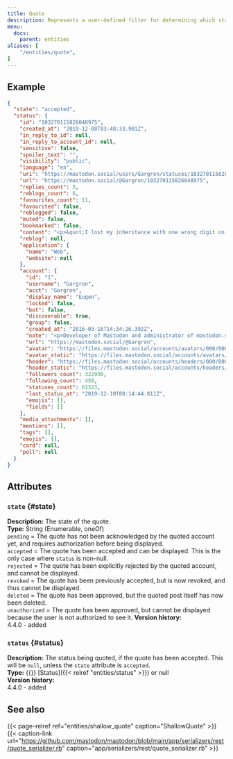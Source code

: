 ```yaml
---
title: Quote
description: Represents a user-defined filter for determining which statuses should not be shown to the user.
menu:
  docs:
    parent: entities
aliases: [
	"/entities/quote",
]
---
```


## Example

```json
{
  "state": "accepted",
  "status": {
    "id": "103270115826048975",
    "created_at": "2019-12-08T03:48:33.901Z",
    "in_reply_to_id": null,
    "in_reply_to_account_id": null,
    "sensitive": false,
    "spoiler_text": "",
    "visibility": "public",
    "language": "en",
    "uri": "https://mastodon.social/users/Gargron/statuses/103270115826048975",
    "url": "https://mastodon.social/@Gargron/103270115826048975",
    "replies_count": 5,
    "reblogs_count": 6,
    "favourites_count": 11,
    "favourited": false,
    "reblogged": false,
    "muted": false,
    "bookmarked": false,
    "content": "<p>&quot;I lost my inheritance with one wrong digit on my sort code&quot;</p><p><a href=\"https://www.theguardian.com/money/2019/dec/07/i-lost-my-193000-inheritance-with-one-wrong-digit-on-my-sort-code\" rel=\"nofollow noopener noreferrer\" target=\"_blank\"><span class=\"invisible\">https://www.</span><span class=\"ellipsis\">theguardian.com/money/2019/dec</span><span class=\"invisible\">/07/i-lost-my-193000-inheritance-with-one-wrong-digit-on-my-sort-code</span}</p>",
    "reblog": null,
    "application": {
      "name": "Web",
      "website": null
    },
    "account": {
      "id": "1",
      "username": "Gargron",
      "acct": "Gargron",
      "display_name": "Eugen",
      "locked": false,
      "bot": false,
      "discoverable": true,
      "group": false,
      "created_at": "2016-03-16T14:34:26.392Z",
      "note": "<p>Developer of Mastodon and administrator of mastodon.social. I post service announcements, development updates, and personal stuff.</p>",
      "url": "https://mastodon.social/@Gargron",
      "avatar": "https://files.mastodon.social/accounts/avatars/000/000/001/original/d96d39a0abb45b92.jpg",
      "avatar_static": "https://files.mastodon.social/accounts/avatars/000/000/001/original/d96d39a0abb45b92.jpg",
      "header": "https://files.mastodon.social/accounts/headers/000/000/001/original/c91b871f294ea63e.png",
      "header_static": "https://files.mastodon.social/accounts/headers/000/000/001/original/c91b871f294ea63e.png",
      "followers_count": 322930,
      "following_count": 459,
      "statuses_count": 61323,
      "last_status_at": "2019-12-10T08:14:44.811Z",
      "emojis": [],
      "fields": []
    },
    "media_attachments": [],
    "mentions": [],
    "tags": [],
    "emojis": [],
    "card": null,
    "poll": null
  }
}
```

## Attributes

### `state` {#state}

**Description:** The state of the quote.\
**Type:** String (Enumerable, oneOf)\
`pending` = The quote has not been acknowledged by the quoted account yet, and requires authorization before being displayed.\
`accepted` = The quote has been accepted and can be displayed. This is the only case where `status` is non-null.\
`rejected` = The quote has been explicitly rejected by the quoted account, and cannot be displayed.\
`revoked` = The quote has been previously accepted, but is now revoked, and thus cannot be displayed.\
`deleted` = The quote has been approved, but the quoted post itself has now been deleted.\
`unauthorized` = The quote has been approved, but cannot be displayed because the user is not authorized to see it.
**Version history:**\
4.4.0 - added

### `status` {#status}

**Description:** The status being quoted, if the quote has been accepted. This will be `null`, unless the `state` attribute is `accepted`.\
**Type:** {{<nullable>}} [Status]({{< relref "entities/status" >}}) or null\
**Version history:**\
4.4.0 - added

## See also

{{< page-relref ref="entities/shallow_quote" caption="ShallowQuote" >}}
{{< caption-link url="https://github.com/mastodon/mastodon/blob/main/app/serializers/rest/quote_serializer.rb" caption="app/serializers/rest/quote_serializer.rb" >}}
